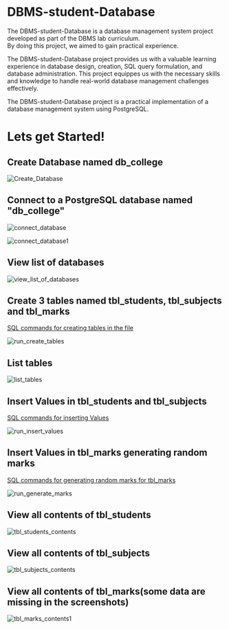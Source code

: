 
# DBMS-student-Database
The DBMS-student-Database is a database management system project developed as part of the DBMS lab curriculum.\
By doing this project, we aimed to gain practical experience.

The DBMS-student-Database project provides us with a valuable learning experience in database design, creation, SQL query formulation, and database administration. This project equippes us with the necessary skills and knowledge to handle real-world database management challenges effectively.


The DBMS-student-Database project is a practical implementation of a database management system using PostgreSQL.








# Lets get Started!
## Create Database named db_college

![Create_Database](https://github.com/aadrkdk/DBMS-student-Database/blob/main/screenshots/create_database.png)


## Connect to a PostgreSQL database named "db_college"

![connect_database](https://github.com/aadrkdk/DBMS-student-Database/blob/main/screenshots/connect_database.png)

![connect_database1](https://github.com/aadrkdk/DBMS-student-Database/blob/main/screenshots/connect_database1.png)

## View list of databases
![view_list_of_databases](https://github.com/aadrkdk/DBMS-student-Database/blob/main/screenshots/view_list_of_databases.png)

## Create 3 tables named tbl_students, tbl_subjects and tbl_marks
[SQL commands for creating tables in the file ](https://github.com/aadrkdk/DBMS-student-Database/blob/main/create_tables)

![run_create_tables](https://github.com/aadrkdk/DBMS-student-Database/blob/main/screenshots/run_create_tables.png)

## List tables
![list_tables](https://github.com/aadrkdk/DBMS-student-Database/blob/main/screenshots/list_tables.png)


## Insert Values in tbl_students and tbl_subjects
[SQL commands for inserting Values](https://github.com/aadrkdk/DBMS-student-Database/blob/main/insert_values)

![run_insert_values](https://github.com/aadrkdk/DBMS-student-Database/blob/main/screenshots/run_insert_values.png)

## Insert Values in tbl_marks generating random marks
[SQL commands for generating random marks for tbl_marks](https://github.com/aadrkdk/DBMS-student-Database/blob/main/insert_values)

![run_generate_marks](https://github.com/aadrkdk/DBMS-student-Database/blob/main/screenshots/run_generate_marks.png)


## View all contents of tbl_students
![tbl_students_contents](https://github.com/aadrkdk/DBMS-student-Database/blob/main/screenshots/tbl_students_contents.png)


## View all contents of tbl_subjects
![tbl_subjects_contents](https://github.com/aadrkdk/DBMS-student-Database/blob/main/screenshots/tbl_subjects_contents.png)

## View all contents of tbl_marks(some data are missing in the screenshots)
![tbl_marks_contents1](https://github.com/aadrkdk/DBMS-student-Database/blob/main/screenshots/tbl_marks_contents1.png)
